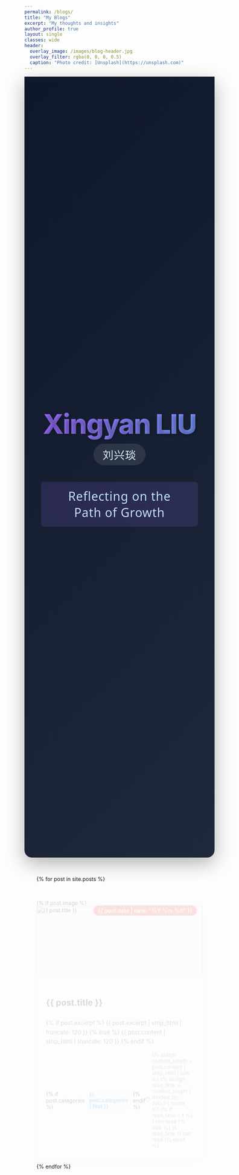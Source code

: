 ```yaml
---
permalink: /blogs/
title: "My Blogs"
excerpt: "My thoughts and insights"
author_profile: true
layout: single
classes: wide
header:
  overlay_image: /images/blog-header.jpg
  overlay_filter: rgba(0, 0, 0, 0.5)
  caption: "Photo credit: [Unsplash](https://unsplash.com)"
---
```


<div class="name-header">
  <!-- 添加粒子效果容器 -->
  <canvas id="particles-canvas" class="particles-canvas"></canvas>
  
  <div class="name-container">
    <span class="name-first">Xingyan LIU</span>
    <span class="name-alias">刘兴琰</span>
  </div>
  <div class="subtitle">Reflecting on the Path of Growth</div>
</div>

<div class="blog-grid">
  {% for post in site.posts %}
    <article class="blog-card">
      <div class="blog-media">
        {% if post.image %}
          <img src="{{ post.image }}" alt="{{ post.title }}" class="blog-thumbnail">
        {% else %}
          <div class="default-thumbnail">
            <svg xmlns="http://www.w3.org/2000/svg" viewBox="0 0 24 24" fill="currentColor">
              <path d="M19.5 21a3 3 0 003-3V9a3 3 0 00-3-3h-5.379a.75.75 0 01-.53-.22L11.47 3.66A2.25 2.25 0 009.879 3H4.5a3 3 0 00-3 3v12a3 3 0 003 3h15z"/>
            </svg>
          </div>
        {% endif %}
        <div class="blog-date">
          {{ post.date | date: "%Y.%m.%d" }}
        </div>
        <div class="blog-overlay">
          <a href="{{ post.url }}" class="blog-link">Read</a>
        </div>
      </div>
      <div class="blog-content">
        <h2 class="blog-title">
          <a href="{{ post.url }}">{{ post.title }}</a>
        </h2>
        <p class="blog-excerpt">
          {% if post.excerpt %}
            {{ post.excerpt | strip_html | truncate: 120 }}
          {% else %}
            {{ post.content | strip_html | truncate: 120 }}
          {% endif %}
        </p>
        <div class="blog-meta">
          {% if post.categories %}
            <span class="blog-category">
              {{ post.categories | first }}
            </span>
          {% endif %}
          <span class="blog-readtime">
            {% assign content_length = post.content | strip_html | size %}
            {% assign read_time = content_length | divided_by: 300.0 | round %}
            {% if read_time < 1 %}
              1 min read
            {% else %}
              {{ read_time }} min read
            {% endif %}
          </span>
        </div>
      </div>
    </article>
  {% endfor %}
</div>

<style>
  /* Enhanced Header Styles */
  .name-header {
    display: flex;
    flex-direction: column;
    align-items: center;
    justify-content: center;
    min-height: 50vh;
    padding: 2rem;
    position: relative;
    z-index: 1;
    background: linear-gradient(135deg, #0f172a, #1e293b);
    margin-bottom: 3rem;
    border-radius: 0 0 20px 20px;
    box-shadow: 0 15px 50px rgba(0, 0, 0, 0.3);
    overflow: hidden; /* 确保粒子不会溢出头部区域 */
  }
  
  /* 粒子效果画布样式 */
  .particles-canvas {
    position: absolute;
    top: 0;
    left: 0;
    width: 100%;
    height: 100%;
    z-index: 0;
    pointer-events: none;
  }
  
  .name-container {
    display: flex;
    flex-direction: column;
    align-items: center;
    margin-bottom: 1.25rem;
    z-index: 2;
    position: relative;
  }
  
  .name-first {
    font-size: 4.5rem;
    font-weight: 800;
    letter-spacing: -2px;
    text-shadow: 3px 3px 8px rgba(0, 0, 0, 0.3);
    margin-bottom: -0.2em;
    background: linear-gradient(90deg, #9d6cff, #6aafff, #9d6cff);
    background-size: 300% 100%;
    -webkit-background-clip: text;
    background-clip: text;
    color: transparent;
    animation: gradient-flow 5s ease infinite;
  }
  
  @keyframes gradient-flow {
    0% {
      background-position: 0% 50%;
    }
    50% {
      background-position: 100% 50%;
    }
    100% {
      background-position: 0% 50%;
    }
  }
  
  .name-alias {
    color: #e0f7ff;
    font-size: 1.8rem;
    font-weight: 500;
    letter-spacing: 1px;
    margin-top: 1.5rem;
    margin-bottom: 1.5rem;
    text-shadow: 1px 1px 3px rgba(0, 0, 0, 0.2);
    background: rgba(255, 255, 255, 0.1);
    padding: 0.5rem 1.5rem;
    border-radius: 30px;
    backdrop-filter: blur(10px);
    transition: all 0.3s ease;
    z-index: 2;
    position: relative;
  }
  
  .name-alias:hover {
    transform: translateY(-3px);
    box-shadow: 0 5px 15px rgba(0, 0, 0, 0.2);
  }
  
  .subtitle {
    font-size: 2rem;
    font-weight: 400;
    letter-spacing: 1px;
    font-family: 'Segoe UI', 'Helvetica Neue', sans-serif;
    color: #c7e3ff;
    position: relative;
    padding: 1rem 2rem;
    border-radius: 8px;
    margin-top: 0;
    transition: all 0.5s cubic-bezier(0.175, 0.885, 0.32, 1.275);
    z-index: 3;
    text-align: center;
    background: rgba(157, 108, 255, 0.15);
    overflow: hidden;
    cursor: default;
    max-width: 80%;
    text-shadow: 1px 1px 2px rgba(0, 0, 0, 0.3);
  }
  
  .subtitle::before {
    content: '';
    position: absolute;
    top: 0;
    left: 0;
    width: 100%;
    height: 100%;
    background: linear-gradient(45deg, rgba(157, 108, 255, 0.15), rgba(106, 175, 255, 0.15));
    z-index: -1;
    opacity: 0;
    transition: opacity 0.3s ease;
  }
  
  .subtitle:hover {
    color: #ffffff;
    transform: translateY(-5px);
    box-shadow: 0 10px 30px rgba(0, 0, 0, 0.2);
    background: rgba(157, 108, 255, 0.25);
  }
  
  .subtitle:hover::before {
    background: linear-gradient(135deg, #9d6cff, #6aafff);
    animation: gradient-pulse 2s ease infinite;
    opacity: 1;
  }
  
  @keyframes gradient-pulse {
    0% {
      background-position: 0% 50%;
    }
    50% {
      background-position: 100% 50%;
    }
    100% {
      background-position: 0% 50%;
    }
  }

  /* Blog Grid Layout */
  .blog-grid {
    display: grid;
    grid-template-columns: repeat(auto-fit, minmax(350px, 1fr));
    gap: 30px;
    margin-top: 40px;
    padding: 0 2rem;
  }
  
  .blog-card {
    background: white;
    border-radius: 12px;
    overflow: hidden;
    box-shadow: 0 10px 30px rgba(0, 0, 0, 0.08);
    transition: all 0.4s cubic-bezier(0.175, 0.885, 0.32, 1.275);
    height: 100%;
    display: flex;
    flex-direction: column;
    position: relative;
  }
  
  .blog-card:hover {
    transform: translateY(-8px);
    box-shadow: 0 15px 40px rgba(0, 0, 0, 0.15);
  }
  
  .blog-media {
    position: relative;
    height: 200px;
    overflow: hidden;
    background-color: #f8f9fa;
  }
  
  .blog-thumbnail {
    width: 100%;
    height: 100%;
    object-fit: cover;
    transition: transform 0.5s ease;
  }
  
  .default-thumbnail {
    width: 100%;
    height: 100%;
    display: flex;
    align-items: center;
    justify-content: center;
    color: #3498db;
  }
  
  .default-thumbnail svg {
    width: 60px;
    height: 60px;
    opacity: 0.2;
  }
  
  .blog-card:hover .blog-thumbnail {
    transform: scale(1.05);
  }
  
  .blog-date {
    position: absolute;
    top: 15px;
    right: 15px;
    background: rgba(231, 76, 60, 0.85);
    color: white;
    padding: 5px 12px;
    border-radius: 20px;
    font-size: 0.9rem;
    font-weight: 600;
    z-index: 2;
  }
  
  .blog-overlay {
    position: absolute;
    top: 0;
    left: 0;
    right: 0;
    bottom: 0;
    background: rgba(37, 99, 235, 0.85);
    display: flex;
    align-items: center;
    justify-content: center;
    opacity: 0;
    transition: opacity 0.3s ease;
    z-index: 1;
  }
  
  .blog-card:hover .blog-overlay {
    opacity: 1;
  }
  
  .blog-link {
    color: white;
    font-weight: 600;
    text-decoration: none;
    padding: 8px 16px;
    border: 2px solid white;
    border-radius: 50px;
    transition: all 0.3s ease;
  }
  
  .blog-link:hover {
    background: white;
    color: #2563eb;
  }
  
  .blog-content {
    padding: 25px;
    flex-grow: 1;
    display: flex;
    flex-direction: column;
  }
  
  .blog-title {
    font-size: 1.4rem;
    margin-bottom: 12px;
    line-height: 1.4;
    transition: color 0.3s ease;
  }
  
  .blog-title a {
    color: #2c3e50;
    text-decoration: none;
    transition: color 0.3s;
  }
  
  .blog-title a:hover {
    color: #e74c3c;
    text-decoration: underline;
  }
  
  .blog-excerpt {
    color: #555;
    line-height: 1.6;
    flex-grow: 1;
    margin-bottom: 15px;
    font-size: 0.95rem;
  }
  
  .blog-meta {
    display: flex;
    justify-content: space-between;
    align-items: center;
    margin-top: auto;
  }
  
  .blog-category {
    background: rgba(52, 152, 219, 0.1);
    color: #3498db;
    padding: 4px 12px;
    border-radius: 20px;
    font-size: 0.85rem;
    font-weight: 600;
    transition: all 0.3s ease;
  }
  
  .blog-category:hover {
    background: rgba(52, 152, 219, 0.2);
    transform: translateY(-2px);
  }
  
  .blog-readtime {
    color: #7f8c8d;
    font-size: 0.85rem;
    display: flex;
    align-items: center;
    gap: 4px;
  }
  
  .blog-readtime::before {
    content: '⏱️';
    font-size: 0.8rem;
  }
  
  /* Animation for cards */
  @keyframes fadeInUp {
    from {
      opacity: 0;
      transform: translateY(20px);
    }
    to {
      opacity: 1;
      transform: translateY(0);
    }
  }
  
  .blog-card {
    animation: fadeInUp 0.6s ease-out forwards;
    opacity: 0;
  }
  
  /* Responsive adjustments */
  @media (max-width: 900px) {
    .name-first {
      font-size: 3.5rem;
    }
    
    .name-alias {
      font-size: 1.5rem;
    }
    
    .subtitle {
      font-size: 1.6rem;
    }
    
    .blog-grid {
      grid-template-columns: repeat(auto-fit, minmax(300px, 1fr));
    }
  }
  
  @media (max-width: 768px) {
    .name-first {
      font-size: 2.8rem;
    }
    
    .name-alias {
      font-size: 1.3rem;
    }
    
    .subtitle {
      font-size: 1.3rem;
      padding: 0.8rem 1.6rem;
    }
    
    .blog-grid {
      grid-template-columns: 1fr;
    }
    
    .blog-media {
      height: 180px;
    }
    
    .blog-title {
      font-size: 1.3rem;
    }
  }
  
  @media (max-width: 480px) {
    .name-header {
      padding: 1rem;
      min-height: 40vh;
    }
    
    .name-first {
      font-size: 2.3rem;
    }
    
    .name-alias {
      font-size: 1.2rem;
      padding: 0.4rem 1.2rem;
      margin-top: 1rem;
      margin-bottom: 1rem;
    }
    
    .subtitle {
      font-size: 1.1rem;
      padding: 0.6rem 1.2rem;
    }
    
    .blog-content {
      padding: 20px;
    }
    
    .blog-excerpt {
      font-size: 0.9rem;
    }
  }
</style>

<script>
// 在页面加载完成后初始化粒子效果
document.addEventListener('DOMContentLoaded', function() {
  const canvas = document.getElementById('particles-canvas');
  const ctx = canvas.getContext('2d');
  canvas.width = canvas.offsetWidth;
  canvas.height = canvas.offsetHeight;
  
  // 色彩
  const colorPalette = ['#9d6cff', '#6aafff', '#7b68ee', '#9370db', '#4169e1'];
  
  // 粒子数组
  const particles = [];
  const particleCount = 80; // 粒子数量
  const connectionDistance = 120; // 增加连接线距离阈值
  
  // 调整粒子密度以匹配屏幕尺寸
  const calculateDensity = () => {
    const area = canvas.width * canvas.height;
    return Math.min(Math.max(Math.floor(area / 8000), 30), 80);
  };
  
  // 创建粒子
  const createParticles = () => {
    const density = calculateDensity();
    
    for (let i = 0; i < density; i++) {
      particles.push({
        x: Math.random() * canvas.width,
        y: Math.random() * canvas.height,
        size: Math.random() * 3 + 1, // 粒子大小
        speed: Math.random() * 1.2 + 0.5, // 运动速度
        direction: Math.random() * Math.PI * 2,
        color: colorPalette[Math.floor(Math.random() * colorPalette.length)],
        opacity: Math.random() * 0.3 + 0.4, // 提高透明度
      });
    }
  };
  
  // 粒子移动逻辑
  const moveParticles = () => {
    particles.forEach(particle => {
      // 轻微改变方向
      particle.direction += (Math.random() - 0.5) * 0.2;
      
      // 移动粒子
      particle.x += Math.cos(particle.direction) * particle.speed;
      particle.y += Math.sin(particle.direction) * particle.speed;
      
      // 边界处理 - 在边界处重置
      if (particle.x < 0 || particle.x > canvas.width ||
          particle.y < 0 || particle.y > canvas.height) {
        particle.x = Math.random() * canvas.width;
        particle.y = Math.random() * canvas.height;
      }
    });
  };
  
  // 创建连接线
  const drawConnections = () => {
    ctx.lineCap = 'round'; // 使连接线更平滑
    
    for (let i = 0; i < particles.length; i++) {
      for (let j = i + 1; j < particles.length; j++) {
        const p1 = particles[i];
        const p2 = particles[j];
        
        const dx = p1.x - p2.x;
        const dy = p1.y - p2.y;
        const distance = Math.sqrt(dx * dx + dy * dy);
        
        if (distance < connectionDistance) {
          // 距离越近，连线越明显
          const opacity = Math.min(1, 1.2 - distance / connectionDistance);
          ctx.beginPath();
          ctx.strokeStyle = `rgba(157, 108, 255, ${opacity * 0.3})`; // 增加可见性
          ctx.lineWidth = opacity * 1.2; // 增加线宽
          ctx.moveTo(p1.x, p1.y);
          ctx.lineTo(p2.x, p2.y);
          ctx.stroke();
          
          // 添加额外的发光效果
          if (distance < connectionDistance/2) {
            ctx.beginPath();
            ctx.strokeStyle = `rgba(200, 180, 255, ${opacity * 0.15})`;
            ctx.lineWidth = opacity * 3;
            ctx.moveTo(p1.x, p1.y);
            ctx.lineTo(p2.x, p2.y);
            ctx.stroke();
          }
        }
      }
    }
  };
  
  // 绘制粒子
  const drawParticles = () => {
    ctx.clearRect(0, 0, canvas.width, canvas.height);
    
    // 绘制连接线
    drawConnections();
    
    // 绘制粒子
    particles.forEach(particle => {
      ctx.beginPath();
      ctx.arc(particle.x, particle.y, particle.size, 0, Math.PI * 2);
      ctx.fillStyle = particle.color;
      ctx.globalAlpha = particle.opacity;
      ctx.fill();
      
      // 添加粒子发光效果
      ctx.beginPath();
      ctx.arc(particle.x, particle.y, particle.size * 2.5, 0, Math.PI * 2);
      ctx.fillStyle = particle.color;
      ctx.globalAlpha = particle.opacity * 0.2;
      ctx.fill();
      
      ctx.globalAlpha = 1;
    });
  };
  
  // 动画循环
  const animate = () => {
    moveParticles();
    drawParticles();
    requestAnimationFrame(animate);
  };
  
  // 响应式处理
  const resizeHandler = () => {
    canvas.width = canvas.offsetWidth;
    canvas.height = canvas.offsetHeight;
    particles.length = 0;
    createParticles();
  };
  
  // 初始化
  const init = () => {
    canvas.width = canvas.offsetWidth;
    canvas.height = canvas.offsetHeight;
    
    // 创建初始粒子
    createParticles();
    
    // 启动动画
    animate();
    
    // 窗口大小变化时重新初始化
    window.addEventListener('resize', resizeHandler);
  };
  
  // 启动粒子系统
  init();
});
</script>
